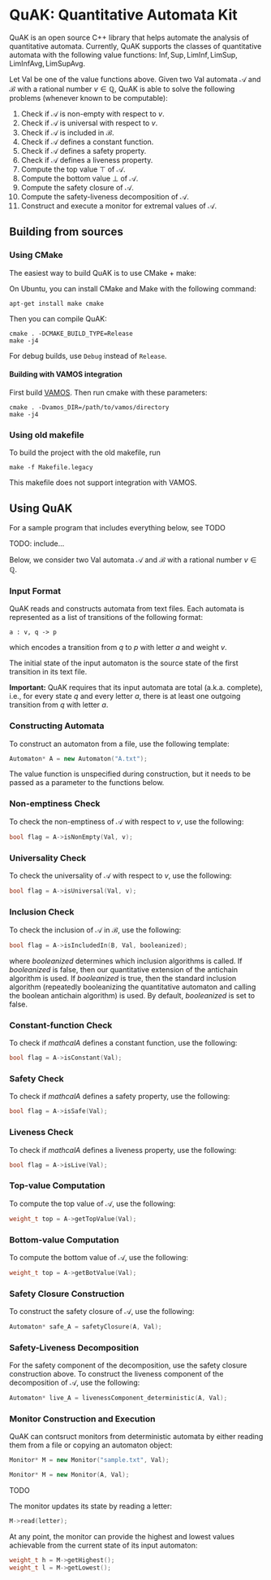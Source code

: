 # QuAK: Quantitative Automata Kit

QuAK is an open source C++ library that helps automate the analysis of quantitative automata.
Currently, QuAK supports the classes of quantitative automata with the following value functions:
$\mathsf{Inf}, \mathsf{Sup}, \mathsf{LimInf}, \mathsf{LimSup}, \mathsf{LimInfAvg}, \mathsf{LimSupAvg}$.

Let $\mathsf{Val}$ be one of the value functions above. 
Given two $\mathsf{Val}$ automata $\mathcal{A}$ and $\mathcal{B}$ with a rational number $v \in \mathbb{Q}$, QuAK is able to solve the following problems (whenever known to be computable):
1. Check if $\mathcal{A}$ is non-empty with respect to $v$.
2. Check if $\mathcal{A}$ is universal with respect to $v$.
3. Check if $\mathcal{A}$ is included in $\mathcal{B}$.
4. Check if $\mathcal{A}$ defines a constant function.
5. Check if $\mathcal{A}$ defines a safety property.
6. Check if $\mathcal{A}$ defines a liveness property.
7. Compute the top value $\top$ of $\mathcal{A}$.
8. Compute the bottom value $\bot$ of $\mathcal{A}$.
9. Compute the safety closure of $\mathcal{A}$.
10. Compute the safety-liveness decomposition of $\mathcal{A}$.
11. Construct and execute a monitor for extremal values of $\mathcal{A}$.


## Building from sources

### Using CMake

The easiest way to build QuAK is to use CMake + make:

On Ubuntu, you can install CMake and Make with the following command:
```
apt-get install make cmake
```

Then you can compile QuAK:

```
cmake . -DCMAKE_BUILD_TYPE=Release
make -j4
```

For debug builds, use `Debug` instead of `Release`.


#### Building with VAMOS integration

First build [VAMOS](https://github.com/ista-vamos/vamos).
Then run cmake with these parameters:

```
cmake . -Dvamos_DIR=/path/to/vamos/directory
make -j4
```

### Using old makefile

To build the project with the old makefile, run

```
make -f Makefile.legacy
```

This makefile does not support integration with VAMOS.

## Using QuAK

For a sample program that includes everything below, see TODO

TODO: include...

Below, we consider two $\mathsf{Val}$ automata $\mathcal{A}$ and $\mathcal{B}$ with a rational number $v \in \mathbb{Q}$.

### Input Format

QuAK reads and constructs automata from text files.
Each automata is represented as a list of transitions of the following format:
```
a : v, q -> p
```
which encodes a transition from $q$ to $p$ with letter $a$ and weight $v$.

The initial state of the input automaton is the source state of the first transition in its text file.

**Important:** QuAK requires that its input automata are total (a.k.a. complete), i.e., for every state $q$ and every letter $a$, there is at least one outgoing transition from $q$ with letter $a$.

### Constructing Automata
To construct an automaton from a file, use the following template:
```cpp
Automaton* A = new Automaton("A.txt");
```
The value function is unspecified during construction, but it needs to be passed as a parameter to the functions below.

<!-- To use the copy constructor (that also trims and completes the input), use the following:
```cpp
Automaton* B = new Automaton(A, valueFunction);
```
Here, the value function is needed because the weights of the transitions involving the new sink state depends on the value function. -->

### Non-emptiness Check
To check the non-emptiness of $\mathcal{A}$ with respect to $v$, use the following:
```cpp
bool flag = A->isNonEmpty(Val, v);
```

### Universality Check
To check the universality of $\mathcal{A}$ with respect to $v$, use the following:
```cpp
bool flag = A->isUniversal(Val, v);
```

### Inclusion Check
To check the inclusion of $\mathcal{A}$ in $\mathcal{B}$, use the following:
```cpp
bool flag = A->isIncludedIn(B, Val, booleanized);
```
where *booleanized* determines which inclusion algorithms is called.
If *booleanized* is false, then our quantitative extension of the antichain algorithm is used.
If *booleanized* is true, then the standard inclusion algorithm (repeatedly booleanizing the quantitative automaton and calling the boolean antichain algorithm) is used.
By default, *booleanized* is set to false.

### Constant-function Check
To check if $mathcal{A}$ defines a constant function, use the following:
```cpp
bool flag = A->isConstant(Val);
```

### Safety Check
To check if $mathcal{A}$ defines a safety property, use the following:
```cpp
bool flag = A->isSafe(Val);
```

### Liveness Check
To check if $mathcal{A}$ defines a liveness property, use the following:
```cpp
bool flag = A->isLive(Val);
```

### Top-value Computation
To compute the top value of $\mathcal{A}$, use the following:
```cpp
weight_t top = A->getTopValue(Val);
```

### Bottom-value Computation
To compute the bottom value of $\mathcal{A}$, use the following:
```cpp
weight_t top = A->getBotValue(Val);
```

### Safety Closure Construction
To construct the safety closure of $\mathcal{A}$, use the following:
```cpp
Automaton* safe_A = safetyClosure(A, Val);
```

### Safety-Liveness Decomposition
For the safety component of the decomposition, use the safety closure construction above.
To construct the liveness component of the decomposition of $\mathcal{A}$, use the following:
```cpp
Automaton* live_A = livenessComponent_deterministic(A, Val);
```

### Monitor Construction and Execution
QuAK can contsruct monitors from deterministic automata by either reading them from a file or copying an automaton object:
```cpp
Monitor* M = new Monitor("sample.txt", Val);
```
```cpp
Monitor* M = new Monitor(A, Val);
```

TODO

The monitor updates its state by reading a letter:
```cpp
M->read(letter);
```

At any point, the monitor can provide the highest and lowest values achievable from the current state of its input automaton:
```cpp
weight_t h = M->getHighest(); 
weight_t l = M->getLowest(); 
```